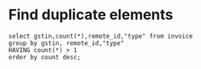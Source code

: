 # Find duplicate elements 

```
select gstin,count(*),remote_id,"type" from invoice
group by gstin, remote_id,"type"
HAVING count(*) > 1
order by count desc;
```



